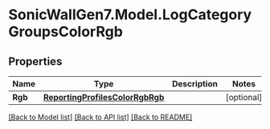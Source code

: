 # SonicWallGen7.Model.LogCategoryGroupsColorRgb

## Properties

Name | Type | Description | Notes
------------ | ------------- | ------------- | -------------
**Rgb** | [**ReportingProfilesColorRgbRgb**](ReportingProfilesColorRgbRgb.md) |  | [optional] 

[[Back to Model list]](../README.md#documentation-for-models) [[Back to API list]](../README.md#documentation-for-api-endpoints) [[Back to README]](../README.md)

